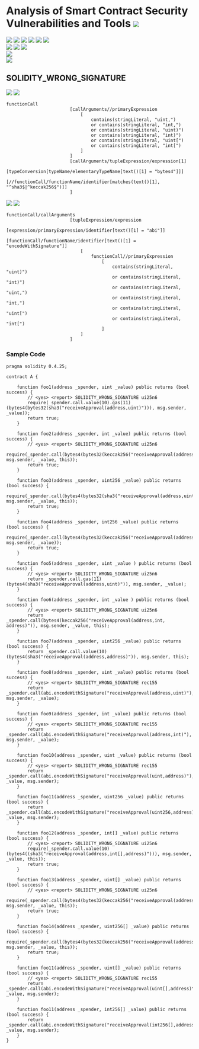 # Analysis of Smart Contract Security Vulnerabilities and Tools ![](https://img.shields.io/badge/-Live-brightgreen)
![](https://img.shields.io/badge/Batch-UG21CYS-lightgreen) ![](https://img.shields.io/badge/Batch-PG21CYS-green) ![](https://img.shields.io/badge/Batch-UG22CYS-lightgreen) ![](https://img.shields.io/badge/Batch-PG21CYS-green) ![](https://img.shields.io/badge/Batch-PhD-darkgreen) ![](https://img.shields.io/badge/-B_RIG-darkgreen)<br/>   ![](https://img.shields.io/badge/BlockchainCourse-21CY712-green)  ![](https://img.shields.io/badge/-M.Tech_Dissertation-blue) ![](https://img.shields.io/badge/Focus-Smart_Contract_Security-yellow) <br/>
![](https://img.shields.io/badge/Blockchain-Ethereum-blue)   <br/> 
![](https://img.shields.io/badge/Language-Solidity-blue)

## SOLIDITY_WRONG_SIGNATURE

![](https://img.shields.io/badge/Pattern_ID-ui25n6-gold) ![](https://img.shields.io/badge/Severity-2-brown) 

```
functionCall
                        [callArguments//primaryExpression
                            [
                                contains(stringLiteral, "uint,")
                                or contains(stringLiteral, "int,")
                                or contains(stringLiteral, "uint)")
                                or contains(stringLiteral, "int)")
                                or contains(stringLiteral, "uint[")
                                or contains(stringLiteral, "int[")
                            ]
                        ]
                        [callArguments/tupleExpression/expression[1]
                            [typeConversion[typeName/elementaryTypeName[text()[1] = "bytes4"]]]
                            [//functionCall/functionName/identifier[matches(text()[1], "^sha3$|^keccak256$")]]
                        ]
```

![](https://img.shields.io/badge/Pattern_ID-rec155-gold) ![](https://img.shields.io/badge/Severity-2-brown) 

```
functionCall/callArguments
                        [tupleExpression/expression
                            [expression/primaryExpression/identifier[text()[1] = "abi"]]
                            [functionCall/functionName/identifier[text()[1] = "encodeWithSignature"]]
                            [
                                functionCall//primaryExpression
                                    [
                                        contains(stringLiteral, "uint)")
                                        or contains(stringLiteral, "int)")
                                        or contains(stringLiteral, "uint,")
                                        or contains(stringLiteral, "int,")
                                        or contains(stringLiteral, "uint[")
                                        or contains(stringLiteral, "int[")
                                    ]
                            ]
                        ]
```

### Sample Code

```
pragma solidity 0.4.25;

contract A {

    function foo1(address _spender, uint _value) public returns (bool success) {
        // <yes> <report> SOLIDITY_WRONG_SIGNATURE ui25n6
        require(_spender.call.value(10).gas(11)(bytes4(bytes32(sha3("receiveApproval(address,uint)"))), msg.sender, _value));
        return true;
    }

    function foo2(address _spender, int _value) public returns (bool success) {
        // <yes> <report> SOLIDITY_WRONG_SIGNATURE ui25n6
        require(_spender.call(bytes4(bytes32(keccak256("receiveApproval(address,int,address)"))), msg.sender, _value, this));
        return true;
    }

    function foo3(address _spender, uint256 _value) public returns (bool success) {
        require(_spender.call(bytes4(bytes32(sha3("receiveApproval(address,uint256,address)"))), msg.sender, _value, this));
        return true;
    }

    function foo4(address _spender, int256 _value) public returns (bool success) {
        require(_spender.call(bytes4(bytes32(keccak256("receiveApproval(address,int256)"))), msg.sender, _value));
        return true;
    }

    function foo5(address _spender, uint _value ) public returns (bool success) {
        // <yes> <report> SOLIDITY_WRONG_SIGNATURE ui25n6
        return _spender.call.gas(11)(bytes4(sha3("receiveApproval(address,uint)")), msg.sender, _value);
    }

    function foo6(address _spender, int _value ) public returns (bool success) {
        // <yes> <report> SOLIDITY_WRONG_SIGNATURE ui25n6
        return _spender.call(bytes4(keccak256("receiveApproval(address,int, address)")), msg.sender, _value, this);
    }

    function foo7(address _spender, uint256 _value) public returns (bool success) {
        return _spender.call.value(10)(bytes4(sha3("receiveApproval(address,address)")), msg.sender, this);
    }

    function foo8(address _spender, uint _value) public returns (bool success) {
        // <yes> <report> SOLIDITY_WRONG_SIGNATURE rec155
        return _spender.call(abi.encodeWithSignature("receiveApproval(address,uint)"), msg.sender, _value);
    }

    function foo9(address _spender, int _value) public returns (bool success) {
        // <yes> <report> SOLIDITY_WRONG_SIGNATURE rec155
        return _spender.call(abi.encodeWithSignature("receiveApproval(address,int)"), msg.sender, _value);
    }

    function foo10(address _spender, uint _value) public returns (bool success) {
        // <yes> <report> SOLIDITY_WRONG_SIGNATURE rec155
        return _spender.call(abi.encodeWithSignature("receiveApproval(uint,address)"), _value, msg.sender);
    }

    function foo11(address _spender, uint256 _value) public returns (bool success) {
        return _spender.call(abi.encodeWithSignature("receiveApproval(uint256,address)"), _value, msg.sender);
    }

    function foo12(address _spender, int[] _value) public returns (bool success) {
        // <yes> <report> SOLIDITY_WRONG_SIGNATURE ui25n6
        require(_spender.call.value(10)(bytes4((sha3("receiveApproval(address,int[],address)"))), msg.sender, _value, this));
        return true;
    }

    function foo13(address _spender, uint[] _value) public returns (bool success) {
        // <yes> <report> SOLIDITY_WRONG_SIGNATURE ui25n6
        require(_spender.call(bytes4(bytes32(keccak256("receiveApproval(address,uint[],address)"))), msg.sender, _value, this));
        return true;
    }

    function foo14(address _spender, uint256[] _value) public returns (bool success) {
        require(_spender.call(bytes4(bytes32(keccak256("receiveApproval(address,uint256[],address)"))), msg.sender, _value, this));
        return true;
    }

    function foo11(address _spender, uint[] _value) public returns (bool success) {
        // <yes> <report> SOLIDITY_WRONG_SIGNATURE rec155
        return _spender.call(abi.encodeWithSignature("receiveApproval(uint[],address)"), _value, msg.sender);
    }

    function foo11(address _spender, int256[] _value) public returns (bool success) {
        return _spender.call(abi.encodeWithSignature("receiveApproval(int256[],address)"), _value, msg.sender);
    }
}
```
